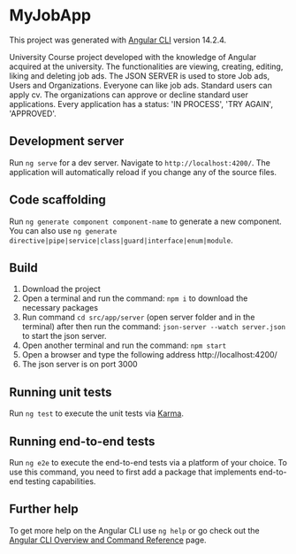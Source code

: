 # MyJobApp

This project was generated with [Angular CLI](https://github.com/angular/angular-cli) version 14.2.4.

University Course project developed with the knowledge of Angular acquired at the university. The functionalities are viewing, creating, editing, liking and deleting job ads. The JSON SERVER is used to store Job ads, Users and Organizations. Everyone can like job ads. Standard users can apply cv. The organizations can approve or decline standard user applications. Every application has a status: 'IN PROCESS', 'TRY AGAIN', 'APPROVED'. 

## Development server

Run `ng serve` for a dev server. Navigate to `http://localhost:4200/`. The application will automatically reload if you change any of the source files.

## Code scaffolding

Run `ng generate component component-name` to generate a new component. You can also use `ng generate directive|pipe|service|class|guard|interface|enum|module`.

## Build
1. Download the project
2. Open a terminal and run the command: `npm i` to download the necessary packages
3. Run command `cd src/app/server` (open server folder and in the terminal) after then run the command: `json-server --watch server.json` to start the json server.
4. Open another terminal and run the command: `npm start`
5. Open a browser and type the following address http://localhost:4200/
6. The json server is on port 3000

## Running unit tests

Run `ng test` to execute the unit tests via [Karma](https://karma-runner.github.io).

## Running end-to-end tests

Run `ng e2e` to execute the end-to-end tests via a platform of your choice. To use this command, you need to first add a package that implements end-to-end testing capabilities.

## Further help

To get more help on the Angular CLI use `ng help` or go check out the [Angular CLI Overview and Command Reference](https://angular.io/cli) page.
